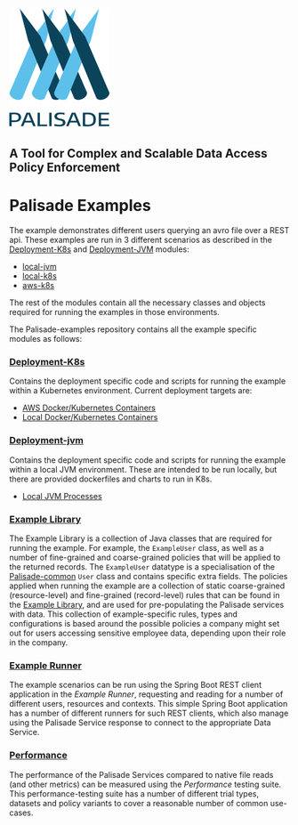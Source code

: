 <!--
 Copyright 2018-2021 Crown Copyright

 Licensed under the Apache License, Version 2.0 (the "License");
 you may not use this file except in compliance with the License.
 You may obtain a copy of the License at

     http://www.apache.org/licenses/LICENSE-2.0

 Unless required by applicable law or agreed to in writing, software
 distributed under the License is distributed on an "AS IS" BASIS,
 WITHOUT WARRANTIES OR CONDITIONS OF ANY KIND, either express or implied.
 See the License for the specific language governing permissions and
 limitations under the License.
-->
# <img src="logos/logo.svg" width="180">

## A Tool for Complex and Scalable Data Access Policy Enforcement

# Palisade Examples

The example demonstrates different users querying an avro file over a REST api. 
These examples are run in 3 different scenarios as described in the [Deployment-K8s](deployment-k8s) and [Deployment-JVM](deployment-jvm) modules:
- [local-jvm](./deployment-jvm/local-jvm/README.md)
- [local-k8s](./deployment-k8s/local-k8s/README.md)
- [aws-k8s](./deployment-k8s/aws-k8s/README.md)

The rest of the modules contain all the necessary classes and objects required for running the examples in those environments.

The Palisade-examples repository contains all the example specific modules as follows:

### [Deployment-K8s](deployment-k8s)
Contains the deployment specific code and scripts for running the example within a Kubernetes environment. 
Current deployment targets are:
* [AWS Docker/Kubernetes Containers](./deployment-k8s/aws-k8s/README.md)
* [Local Docker/Kubernetes Containers](./deployment-k8s/local-k8s/README.md)

### [Deployment-jvm](deployment-jvm)
Contains the deployment specific code and scripts for running the example within a local JVM environment.
These are intended to be run locally, but there are provided dockerfiles and charts to run in K8s.
* [Local JVM Processes](./deployment-jvm/local-jvm/README.md)

### [Example Library](example-library/README.md)
The Example Library is a collection of Java classes that are required for running the example. 
For example, the `ExampleUser` class, as well as a number of fine-grained and coarse-grained policies that will be applied to the returned records.
The `ExampleUser` datatype is a specialisation of the [Palisade-common](https://github.com/gchq/Palisade-common) `User` class and contains specific extra fields. 
The policies applied when running the example are a collection of static coarse-grained (resource-level) and fine-grained (record-level) rules that can be found in the [Example Library](example-library/README.md), and are used for pre-populating the Palisade services with data.
This collection of example-specific rules, types and configurations is based around the possible policies a company might set out for users accessing sensitive employee data, depending upon their role in the company.

### [Example Runner](example-runner/README.md)
The example scenarios can be run using the Spring Boot REST client application in the *Example Runner*, requesting and reading for a number of different users, resources and contexts.
This simple Spring Boot application has a number of different runners for such REST clients, which also manage using the Palisade Service response to connect to the appropriate Data Service.

### [Performance](performance/README.md)
The performance of the Palisade Services compared to native file reads (and other metrics) can be measured using the *Performance* testing suite.
This performance-testing suite has a number of different trial types, datasets and policy variants to cover a reasonable number of common use-cases.
